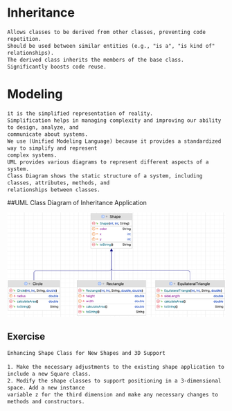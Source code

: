# Inheritance
    Allows classes to be derived from other classes, preventing code repetition.
    Should be used between similar entities (e.g., "is a", "is kind of" relationships).
    The derived class inherits the members of the base class.
    Significantly boosts code reuse.

# Modeling
    it is the simplified representation of reality. 
    Simplification helps in managing complexity and improving our ability to design, analyze, and 
    communicate about systems.
    We use (Unified Modeling Language) because it provides a standardized way to simplify and represent 
    complex systems.
    UML provides various diagrams to represent different aspects of a system.
    Class Diagram shows the static structure of a system, including classes, attributes, methods, and 
    relationships between classes.

##UML Class Diagram of Inheritance Application

![](https://github.com/celalceken/OOPCourseCodeSamples/blob/main/Files/Inheritance.png)

## Exercise
    Enhancing Shape Class for New Shapes and 3D Support

    1. Make the necessary adjustments to the existing shape application to include a new Square class.
    2. Modify the shape classes to support positioning in a 3-dimensional space. Add a new instance 
    variable z for the third dimension and make any necessary changes to methods and constructors.
  